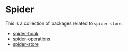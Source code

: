 # Spider

This is a collection of packages related to `spider-store`:

- [spider-hook](../packages/spider-hook/README.md)
- [spider-operations](../packages/spider-operations/README.md)
- [spider-store](../packages/spider-store/README.md)

<!-- # Spider Web

Tiny, efficient, and consistent state management library.

## Overview

- [**modules**](./overview/modules.md): module structure and imports
- [**types**](./overview/types.md): type declarations
- [**operators**](./operators/overview): Slice operator support

## API

- [**createStore()**](./api/createStore.md)
- [**dispatch()**](./api/dispatch.md)
- [**wrapReducer()**](./api/wrapReducer.md)

- [**Slice**](./api/Slice.md)
- [**Slice.use()**](./api/SliceUse.md)
- [**Slice.subscribe()**](./api/SliceSubscribe.md)

## Operators

- [**overview**](./operators/overview)
- [**fork()**](./operators/fork)
- [**map()**](./operators/map)

## React Hooks

- [**useSlice()**](./reactHooksUseSlice.md) -->
